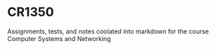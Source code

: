 # CR1350
Assignments, tests, and notes coolated into markdown for the course Computer Systems and Networking
